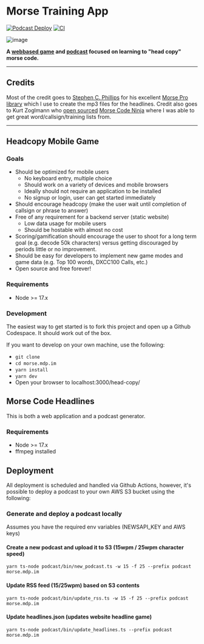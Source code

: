 # Morse Training App
[![Podcast Deploy](https://github.com/mdp/morse.mdp.im/actions/workflows/podcast_cron.yaml/badge.svg)](https://github.com/mdp/morse.mdp.im/actions/workflows/podcast_cron.yaml)
[![CI](https://github.com/mdp/morse.mdp.im/actions/workflows/build.yaml/badge.svg)](https://github.com/mdp/morse.mdp.im/actions/workflows/build.yaml)

![image](https://user-images.githubusercontent.com/2868/159538162-8cfd7695-3418-41bd-9e1f-2efdd36b2920.png)

**A [webbased game](https://morse.mdp.im/head-copy) and [podcast](https://morse.mdp.im/news/) focused on learning to "head copy" morse code.**

-----

## Credits

Most of the credit goes to [Stephen C. Phillips](https://scphillips.com/) for his excellent [Morse Pro library](https://github.com/scp93ch/morse-pro) which I use to create the mp3 files for the headlines. Credit also goes to Kurt Zoglmann who [open sourced](https://github.com/zoglmannk/Morse-Code-Ninja) [Morse Code Ninja](https://morsecode.ninja/) where I was able to get great word/callsign/training lists from. 

-----

## Headcopy Mobile Game

### Goals

- Should be optimized for mobile users
    - No keyboard entry, multiple choice
    - Should work on a variety of devices and mobile browsers
    - Ideally should not require an application to be installed
    - No signup or login, user can get started immediately
- Should encourage headcopy (make the user wait until completion of callsign or phrase to answer)
- Free of any requirement for a backend server (static website)
    - Low data usage for mobile users
    - Should be hostable with almost no cost
- Scoring/gamification should encourage the user to shoot for a long term goal (e.g. decode
50k characters) versus getting discouraged by periods little or no improvement.
- Should be easy for developers to implement new game modes and game data (e.g. Top 100 words, DXCC100 Calls, etc.)
- Open source and free forever!

### Requirements

- Node >= 17.x

### Development

The easiest way to get started is to fork this project and open up a Github Codespace. It should work out of the box.

If you want to develop on your own machine, use the following:

- `git clone `
- `cd morse.mdp.im`
- `yarn install`
- `yarn dev`
- Open your browser to localhost:3000/head-copy/

## Morse Code Headlines

This is both a web application and a podcast generator.

### Requirements

- Node >= 17.x
- ffmpeg installed

## Deployment

All deployment is scheduled and handled via Github Actions, however, it's possible
to deploy a podcast to your own AWS S3 bucket using the following:

### Generate and deploy a podcast locally

Assumes you have the required env variables (NEWSAPI_KEY and AWS keys)

#### Create a new podcast and upload it to S3 (15wpm / 25wpm character speed)

`yarn ts-node podcast/bin/new_podcast.ts -w 15 -f 25 --prefix podcast morse.mdp.im`

#### Update RSS feed (15/25wpm) based on S3 contents

`yarn ts-node podcast/bin/update_rss.ts -w 15 -f 25 --prefix podcast morse.mdp.im`

#### Update headlines.json (updates website headline game)

`yarn ts-node podcast/bin/update_headlines.ts --prefix podcast morse.mdp.im`
